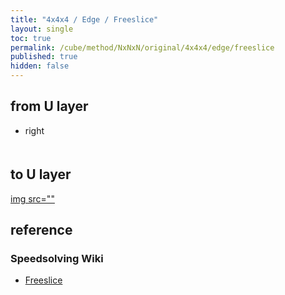 ```yaml
---
title: "4x4x4 / Edge / Freeslice"
layout: single
toc: true
permalink: /cube/method/NxNxN/original/4x4x4/edge/freeslice
published: true
hidden: false
---
```


<head>
  <base target="_blank">
  <style>
    img {
      max-width: 250px;
    }
    .img-wrapper {
      margin: 20px 0px;
    }
  </style>
</head>



## from U layer

- right
  <div class="img-wrapper">
    <a href="">
      <img src="">
    </a>
  </div>



## to U layer

<a href="https://alpha.twizzle.net/edit/?puzzle=4x4x4&setup-anchor=end&setup-alg=R+U+L+D+B+F+R+U+L+B+F+D+L+U+B+R+U+D+R+U+F+L+F+R+U+F+L&alg=R+U+R%27+U%27+y+R+U+R%27+U%27+y+R+U+R%27+2U2">
  img src=""
</a>



## reference

### Speedsolving Wiki

- [Freeslice](https://www.speedsolving.com/wiki/index.php/Edge_pairing#Freeslice_edge_pairing)
